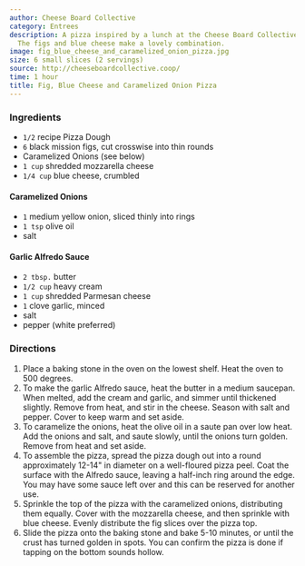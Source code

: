 ```yaml
---
author: Cheese Board Collective
category: Entrees
description: A pizza inspired by a lunch at the Cheese Board Collective in Berkeley.
  The figs and blue cheese make a lovely combination.
image: fig_blue_cheese_and_caramelized_onion_pizza.jpg
size: 6 small slices (2 servings)
source: http://cheeseboardcollective.coop/
time: 1 hour
title: Fig, Blue Cheese and Caramelized Onion Pizza
---
```

### Ingredients

* `1/2` recipe Pizza Dough
* `6` black mission figs, cut crosswise into thin rounds
* Caramelized Onions (see below)
* `1 cup` shredded mozzarella cheese
* `1/4 cup` blue cheese, crumbled

#### Caramelized Onions

* `1` medium yellow onion, sliced thinly into rings
* `1 tsp` olive oil
* salt

#### Garlic Alfredo Sauce

* `2 tbsp.` butter
* `1/2 cup` heavy cream
* `1 cup` shredded Parmesan cheese
* `1` clove garlic, minced
* salt
* pepper (white preferred)

### Directions

1. Place a baking stone in the oven on the lowest shelf. Heat the oven to 500 degrees.
2. To make the garlic Alfredo sauce, heat the butter in a medium saucepan. When melted, add the cream and garlic, and simmer until thickened slightly. Remove from heat, and stir in the cheese. Season with salt and pepper. Cover to keep warm and set aside.
3. To caramelize the onions, heat the olive oil in a saute pan over low heat. Add the onions and salt, and saute slowly, until the onions turn golden. Remove from heat and set aside.
4. To assemble the pizza, spread the pizza dough out into a round approximately 12-14" in diameter on a well-floured pizza peel. Coat the surface with the Alfredo sauce, leaving a half-inch ring around the edge. You may have some sauce left over and this can be reserved for another use.
5. Sprinkle the top of the pizza with the caramelized onions, distributing them equally. Cover with the mozzarella cheese, and then sprinkle with blue cheese. Evenly distribute the fig slices over the pizza top.
6. Slide the pizza onto the baking stone and bake 5-10 minutes, or until the crust has turned golden in spots. You can confirm the pizza is done if tapping on the bottom sounds hollow.
